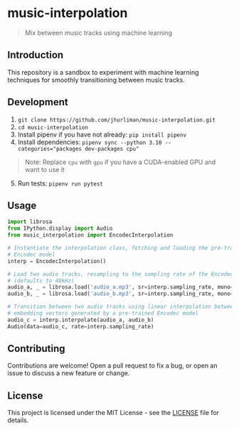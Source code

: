 # music-interpolation

> Mix between music tracks using machine learning

## Introduction

This repository is a sandbox to experiment with machine learning techniques for smoothly transitioning between music tracks.

## Development

1. `git clone https://github.com/jhurliman/music-interpolation.git`
2. `cd music-interpolation`
3. Install pipenv if you have not already: `pip install pipenv`
4. Install dependencies: `pipenv sync --python 3.10 --categories="packages dev-packages cpu"`

> Note: Replace `cpu` with `gpu` if you have a CUDA-enabled GPU and want to use it

5. Run tests: `pipenv run pytest`

## Usage

```python
import librosa
from IPython.display import Audio
from music_interpolation import EncodecInterpolation

# Instantiate the interpolation class, fetching and loading the pre-trained
# Encodec model
interp = EncodecInterpolation()

# Load two audio tracks, resampling to the sampling rate of the Encodec model
# (defaults to 48kHz)
audio_a, _ = librosa.load('audio_a.mp3', sr=interp.sampling_rate, mono=False)
audio_b, _ = librosa.load('audio_b.mp3', sr=interp.sampling_rate, mono=False)

# Transition between two audio tracks using linear interpolation between
# embedding vectors generated by a pre-trained Encodec model
audio_c = interp.interpolate(audio_a, audio_b)
Audio(data=audio_c, rate=interp.sampling_rate)
```

## Contributing

Contributions are welcome! Open a pull request to fix a bug, or open an issue to discuss a new feature or change.

## License

This project is licensed under the MIT License - see the [LICENSE](LICENSE) file for details.

